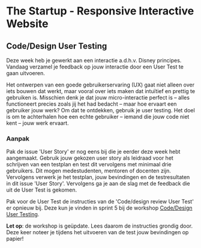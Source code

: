 # The Startup - Responsive Interactive Website 

## Code/Design User Testing

Deze week heb je gewerkt aan een interactie a.d.h.v. Disney principes. Vandaag verzamel je feedback op jouw interactie door een User Test te gaan uitvoeren.

Het ontwerpen van een goede gebruikerservaring (UX) gaat niet alleen over iets bouwen dat werkt, maar vooral over iets maken dat intuïtief en prettig te gebruiken is. Misschien denk je dat jouw micro-interactie perfect is – alles functioneert precies zoals jij het had bedacht – maar hoe ervaart een gebruiker jouw werk? Om dat te ontdekken, gebruik je user testing. Het doel is om te achterhalen hoe een echte gebruiker – iemand die jouw code niet kent – jouw werk ervaart.

### Aanpak

Pak de issue 'User Story' er nog eens bij die je eerder deze week hebt aangemaakt. Gebruik jouw gekozen user story als leidraad voor het schrijven van een testplan en test dit vervolgens met minimaal drie gebruikers. Dit mogen medestudenten, mentoren of docenten zijn. Vervolgens verwerk je het testplan, jouw bevindingen en de testresultaten in dit issue 'User Story'. Vervolgens ga je aan de slag met de feedback die uit de User Test is gekomen. 

Pak voor de User Test de instructies van de 'Code/design review User Test' er opnieuw bij. Deze kun je vinden in sprint 5 bij de workshop [Code/Design User Testing](https://github.com/fdnd-task/fix-the-flow-interactive-website/blob/main/docs/code-design-review-user-testing.md). 

**Let op**: de workshop is geüpdate. Lees daarom de instructies grondig door. Deze keer noteer je tijdens het uitvoeren van de test jouw bevindingen op papier!

